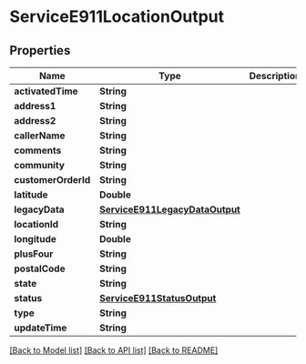 # ServiceE911LocationOutput

## Properties
Name | Type | Description | Notes
------------ | ------------- | ------------- | -------------
**activatedTime** | **String** |  | [optional] 
**address1** | **String** |  | [optional] 
**address2** | **String** |  | [optional] 
**callerName** | **String** |  | [optional] 
**comments** | **String** |  | [optional] 
**community** | **String** |  | [optional] 
**customerOrderId** | **String** |  | [optional] 
**latitude** | **Double** |  | [optional] 
**legacyData** | [**ServiceE911LegacyDataOutput**](ServiceE911LegacyDataOutput.md) |  | [optional] 
**locationId** | **String** |  | [optional] 
**longitude** | **Double** |  | [optional] 
**plusFour** | **String** |  | [optional] 
**postalCode** | **String** |  | [optional] 
**state** | **String** |  | [optional] 
**status** | [**ServiceE911StatusOutput**](ServiceE911StatusOutput.md) |  | [optional] 
**type** | **String** |  | [optional] 
**updateTime** | **String** |  | [optional] 

[[Back to Model list]](../README.md#documentation-for-models) [[Back to API list]](../README.md#documentation-for-api-endpoints) [[Back to README]](../README.md)



